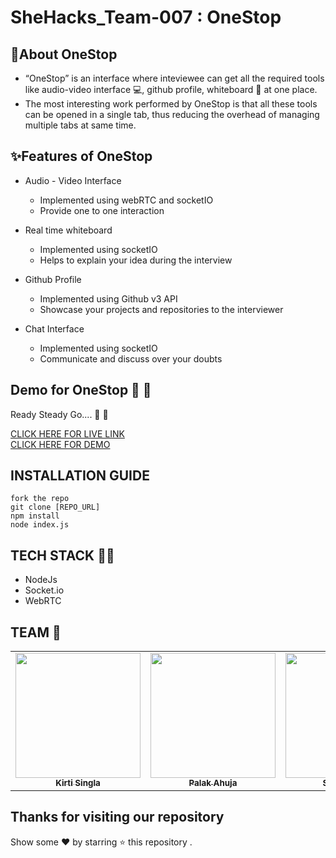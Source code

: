 # SheHacks_Team-007 : OneStop

<!-- <div class="container-fluid">
  <img class="mx-auto" src="https://github.com/medhabalani/SheHacks_Team-013/blob/master/app/src/main/res/drawable/icon.png">
</div>  -->




<!-- ABOUT THE PROJECT -->
## 🎯About OneStop


* “OneStop” is an interface where inteviewee can get all the required tools like audio-video interface 💻, github profile, whiteboard 🔲 at one place.
* The most interesting work performed by OneStop is that all these tools can be opened in a single tab, thus reducing the overhead of managing multiple tabs at same time.


<!-- FEATURES OF ONESTOP -->
## ✨Features of OneStop  
- Audio - Video Interface  
  - Implemented using webRTC and socketIO
  - Provide one to one interaction  

- Real time whiteboard  
  - Implemented using socketIO
  - Helps to explain your idea during the interview  

- Github Profile  
  - Implemented using Github v3 API  
  - Showcase your projects and repositories to the interviewer  

- Chat Interface  
  - Implemented using socketIO  
  - Communicate and discuss over your doubts



<!-- DEMO -->
## Demo for OneStop :loudspeaker: :loudspeaker:
Ready Steady Go.... :turtle: :rabbit2:
<br>

[CLICK HERE FOR LIVE LINK](https://palak-2109.github.io/sample/#home)
<br>
[CLICK HERE FOR DEMO](https://youtu.be/e6rZ7MqqWro)




## INSTALLATION GUIDE
``` 
fork the repo
git clone [REPO_URL]
npm install
node index.js
``` 





## TECH STACK :rocket::rocket:
* NodeJs
* Socket.io
* WebRTC

<!-- TEAM -->
## TEAM :rainbow:

<table>
  <tr>
     <td align="center"><a href="https://github.com/codesanta142"><img src="https://avatars.githubusercontent.com/u/76592673?v=4" width="200px;" alt=""/><br /><sub><b>Kirti Singla</b></sub></a><br /></td>
     <td align="center"><a href="https://github.com/Palak-2109"><img src="https://avatars.githubusercontent.com/u/76587145?v=4" width="200px;" alt=""/><br /><sub><b>Palak Ahuja</b></sub></a><br /></td>
    <td align="center"><a href="https://github.com/saloni33"><img src="https://avatars.githubusercontent.com/u/76587223?v=4" width="200px;" alt=""/><br /><sub><b>Saloni Doshi</b></sub></a><br /></td>
     <td align="center"><a href="https://github.com/99anjali"><img src="https://avatars.githubusercontent.com/u/76684182?v=4" width="200px;" alt=""/><br /><sub><b>Anjali </b></sub></a><br /></td>
    
 
 </tr>
</table>



## Thanks for visiting our repository
Show some :heart: by starring :star: this repository .
